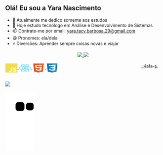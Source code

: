 ## Olá! Eu sou a Yara  Nascimento


- 🔭 Atualmente me dedico somente aos estudos
- 🌱 Hoje estudo tecnólogo em Análise e Desenvolvimento de Sistemas
- 📫 Contrate-me por email: yara.tacy.barbosa.29@gmail.com
- 😄 Pronomes: ela/dela
- ⚡ Diversões: Aprender sempre coisas novas e viajar 

<div align="center">
  <a href="https://github.com/rafaballerini">
  <img height="180em" src="https://github-readme-stats.vercel.app/api?username=YaraNascimento&show_icons=false&theme=dracula&include_all_commits=true&count_private=true"/>
  <img height="180em" src="https://github-readme-stats.vercel.app/api/top-langs/?username=YaraNascimento&layout=compact&langs_count=7&theme=dracula"/>
</div>
  
  
  </div>
<div style="display: inline_block"><br>
  <img align="center" alt="" height="30" width="40" src="https://raw.githubusercontent.com/devicons/devicon/master/icons/javascript/javascript-plain.svg">
  <img align="center" alt="" height="30" width="40" src="https://raw.githubusercontent.com/devicons/devicon/master/icons/react/react-original.svg">
  <img align="center" alt="" height="30" width="40" src="https://raw.githubusercontent.com/devicons/devicon/master/icons/html5/html5-original.svg">
  <img align="center" alt="" height="30" width="40" src="https://raw.githubusercontent.com/devicons/devicon/master/icons/css3/css3-original.svg">
  <img align="right" alt="Rafa-pic" height="150" style="border-radius:50px;" src="https://scontent.frec36-1.fna.fbcdn.net/v/t39.30808-6/180821566_2934216033561956_5832769939814576005_n.jpg?_nc_cat=109&ccb=1-5&_nc_sid=174925&_nc_ohc=LRClc0jBlScAX8U231H&_nc_ht=scontent.frec36-1.fna&oh=00_AT_hRVByApKvcaToEfmpboOzQfFC4aqr-b4ck5M-qP4ivQ&oe=626161FF">
</div>

##

<div> 
  <a href="https://www.linkedin.com/in/yara-nascimento-4a0120212/" target="_blank"><img src="https://img.shields.io/badge/-LinkedIn-%230077B5?style=for-the-badge&logo=linkedin&logoColor=white" target="_blank"></a> 
 
  ![Snake animation](https://github.com/rafaballerini/rafaballerini/blob/output/github-contribution-grid-snake.svg)
 
</div>
